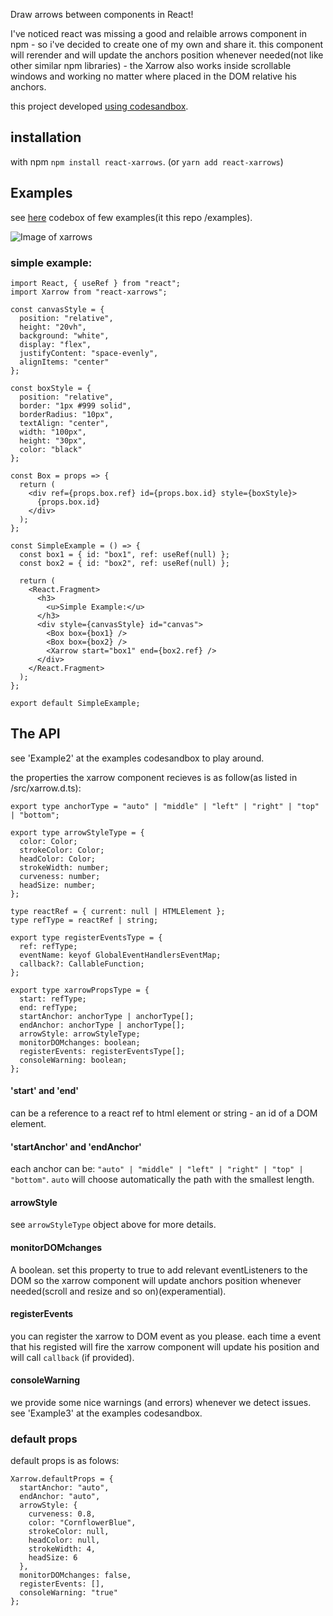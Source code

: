 Draw arrows between components in React!

I've noticed react was missing a good and relaible arrows component in npm - so i've decided to create one of my own and share it.
this component will rerender and will update the anchors position whenever needed(not like other similar npm libraries) - the Xarrow also works inside scrollable windows and working no matter where placed in the DOM relative his anchors.

this project developed [using codesandbox](https://codesandbox.io/s/github/Eliav2/react-xarrows).

## installation

with npm `npm install react-xarrows`.
(or `yarn add react-xarrows`)

## Examples

see [here](https://codesandbox.io/embed/github/Eliav2/react-xarrows/tree/master/examples?fontsize=14&hidenavigation=1&theme=dark) codebox of few examples(it this repo /examples).

![Image of xarrows](https://github.com/Eliav2/react-xarrows/blob/master/examples/images/react-xarrow-picture.png)

### simple example:

```
import React, { useRef } from "react";
import Xarrow from "react-xarrows";

const canvasStyle = {
  position: "relative",
  height: "20vh",
  background: "white",
  display: "flex",
  justifyContent: "space-evenly",
  alignItems: "center"
};

const boxStyle = {
  position: "relative",
  border: "1px #999 solid",
  borderRadius: "10px",
  textAlign: "center",
  width: "100px",
  height: "30px",
  color: "black"
};

const Box = props => {
  return (
    <div ref={props.box.ref} id={props.box.id} style={boxStyle}>
      {props.box.id}
    </div>
  );
};

const SimpleExample = () => {
  const box1 = { id: "box1", ref: useRef(null) };
  const box2 = { id: "box2", ref: useRef(null) };

  return (
    <React.Fragment>
      <h3>
        <u>Simple Example:</u>
      </h3>
      <div style={canvasStyle} id="canvas">
        <Box box={box1} />
        <Box box={box2} />
        <Xarrow start="box1" end={box2.ref} />
      </div>
    </React.Fragment>
  );
};

export default SimpleExample;
```

## The API

see 'Example2' at the examples codesandbox to play around.

the properties the xarrow component recieves is as follow(as listed in /src/xarrow.d.ts):

```
export type anchorType = "auto" | "middle" | "left" | "right" | "top" | "bottom";

export type arrowStyleType = {
  color: Color;
  strokeColor: Color;
  headColor: Color;
  strokeWidth: number;
  curveness: number;
  headSize: number;
};

type reactRef = { current: null | HTMLElement };
type refType = reactRef | string;

export type registerEventsType = {
  ref: refType;
  eventName: keyof GlobalEventHandlersEventMap;
  callback?: CallableFunction;
};

export type xarrowPropsType = {
  start: refType;
  end: refType;
  startAnchor: anchorType | anchorType[];
  endAnchor: anchorType | anchorType[];
  arrowStyle: arrowStyleType;
  monitorDOMchanges: boolean;
  registerEvents: registerEventsType[];
  consoleWarning: boolean;
};

```

#### 'start' and 'end'

can be a reference to a react ref to html element or string - an id of a DOM element.

#### 'startAnchor' and 'endAnchor'

each anchor can be: `"auto" | "middle" | "left" | "right" | "top" | "bottom"`.
`auto` will choose automatically the path with the smallest length.

#### arrowStyle

see `arrowStyleType` object above for more details.

#### monitorDOMchanges

A boolean. set this property to true to add relevant eventListeners to the DOM so the xarrow component will update anchors position whenever needed(scroll and resize and so on)(experamential).

#### registerEvents

you can register the xarrow to DOM event as you please. each time a event that his registed will fire the xarrow component will update his position and will call `callback` (if provided).

#### consoleWarning

we provide some nice warnings (and errors) whenever we detect issues. see 'Example3' at the examples codesandbox.

### default props

default props is as folows:

```
Xarrow.defaultProps = {
  startAnchor: "auto",
  endAnchor: "auto",
  arrowStyle: {
    curveness: 0.8,
    color: "CornflowerBlue",
    strokeColor: null,
    headColor: null,
    strokeWidth: 4,
    headSize: 6
  },
  monitorDOMchanges: false,
  registerEvents: [],
  consoleWarning: "true"
};
```
